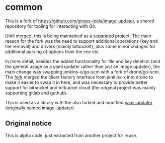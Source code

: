 # common

This is a fork of https://github.com/gitops-tools/image-updater, a shared repository for tooling for interacting with Git.

Until merged, this is being maintained as a separated project. The main reason for the fork was the need to support additional operations (key and file removal) and drivers (mainly bitbucket), plus some minor changes for additional parsing of options from the env etc.

In more detail, besides the added functionality for file and key deletion (and the general usage as a yaml updater rather than just an image updater), the main change was swapping jenkins-x/go-scm with a fork of drone/go-scm. The [fork](https://github.com/ocraviotto/go-scm) merged the client factory interface from jenkins-x into drone to make it easier to swap it in here, and was necessary to provide better support for bitbucket and bitbucket cloud (the original project was mainly supporting gitlab and guthub). 

This is used as a library with the also forked and modified [yaml-updater](https://github.com/ocraviotto/yaml-updater) (originally named image-updater)

## Original notice

This is alpha code, just extracted from another project for reuse.

